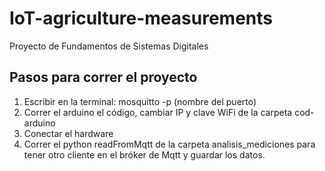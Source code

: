 # IoT-agriculture-measurements
Proyecto de Fundamentos de Sistemas Digitales

## Pasos para correr el proyecto

1. Escribir en la terminal: mosquitto -p (nombre del puerto)
2. Correr el arduino el código, cambiar IP y clave WiFi de la carpeta cod-arduino
3. Conectar el hardware
4. Correr el python readFromMqtt de la carpeta analisis_mediciones para tener otro cliente en el bróker de Mqtt y guardar los datos.

